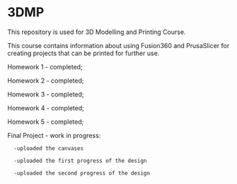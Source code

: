 # 3DMP
This repository is used for 3D Modelling and Printing Course. 

This course contains information about using Fusion360 and PrusaSlicer for creating projects that can be printed for further use.  

Homework 1 - completed;

Homework 2 - completed;

Homework 3 - completed;

Homework 4 - completed;

Homework 5 - completed;

Final Project - work in progress:

      -uploaded the canvases
      
      -uploaded the first progress of the design
      
      -uploaded the second progress of the design
